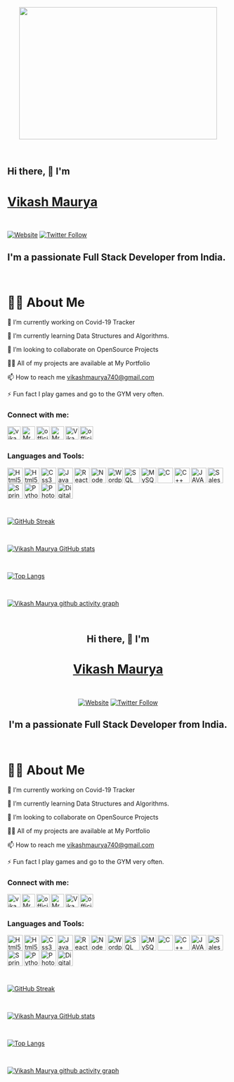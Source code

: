 
<p align= "center">
<img align = "center" src="https://i.pinimg.com/originals/d0/c6/04/d0c60459431b6ffaecf92fc902ca996d.gif" height="300" width="450">

</p>

<br>

<p align ="center">

## Hi there, 👋 I'm
# [Vikash Maurya][website]

</p>
 <br>


[![Website](https://img.shields.io/website?label=vikashmaurya&style=for-the-badge&url=https://www.vikashmaurya.in)](https://www.vikashmaurya.in)
[![Twitter Follow](https://img.shields.io/twitter/follow/VikashMaurya?color=1DA1F2&logo=twitter&style=for-the-badge)](https://twitter.com/intent/follow?original_referer=https://twitter.com/official_maurya&screen_name=official_maurya)



## I'm a passionate Full Stack Developer from India.



<br>

# 🙋‍♂️ About Me

🔭 I’m currently working on Covid-19 Tracker

🌱 I’m currently learning Data Structures and Algorithms.

👯 I’m looking to collaborate on OpenSource Projects

👨‍💻 All of my projects are available at My Portfolio

📫 How to reach me vikashmaurya740@gmail.com

⚡ Fun fact I play games and go to the GYM very often.

### Connect with me:

[<img align="left" alt="vikashmaurya.in" width="0px" src="https://img.icons8.com/fluency/64/000000/domain.png"/>][website]


[<img align="left" alt="vikashmaurya.in" width="30px" src="https://img.icons8.com/fluency/64/000000/domain.png"/>][website]

[<img align="left" alt="MrVikashMaurya | GitHub" width="30px" src="https://img.icons8.com/color/48/000000/github--v3.png"/>][github]

[<img align="left" alt="official_maurya | twitter" width="30px" src="https://img.icons8.com/color/48/000000/twitter--v2.png"/>][twitter]

[<img align="left" alt="MrVikash Maurya | LinkedIn" width="30px" src="https://img.icons8.com/external-justicon-flat-justicon/64/000000/external-linkedin-social-media-justicon-flat-justicon.png"/>][linkedin]

[<img align="left" alt="Vikash Maurya | Facebook" width="30px" src="https://img.icons8.com/fluency/64/000000/facebook-new.png"/>][facebook]

[<img align="left" alt="official_vikash_maurya | Instagram" width="30px" src="https://img.icons8.com/bubbles/50/000000/instagram-new--v2.png"/>][instagram]

<br><br>

### Languages and Tools:


[<img align="left" alt="Html5" width="0px" src="https://img.icons8.com/color/48/000000/visual-studio.png"/>][VS Code]

[<img align="left" alt="Html5" width="35px" src="https://img.icons8.com/color/48/000000/visual-studio.png"/>][VS Code]

[<img align="left" alt="Html5" width="35px" src="https://img.icons8.com/color/48/000000/html-5.png"/>][html5]

[<img align="left" alt="Css3" width="35px" src="https://img.icons8.com/color/48/000000/css3.png"/>][css3]

[<img align="left" alt="JavaScript" width="35px" src="https://img.icons8.com/color/48/000000/javascript--v1.png"/>][JavaScript]

[<img align="left" alt="React" width="35px" src="https://img.icons8.com/bubbles/50/000000/react.png"/>][react]

[<img align="left" alt="NodeJs" width="35px" src="https://img.icons8.com/fluency/48/000000/node-js.png"/>][nodejs]

[<img align="left" alt="Wordpress" width="35px" src="https://img.icons8.com/color/48/000000/wordpress.png"/>][wordpress]

[<img align="left" alt="SQL" width="35px" src="https://img.icons8.com/color/48/000000/sql.png"/>][sql]

[<img align="left" alt="MySQL" width="35px" src="https://img.icons8.com/color/48/000000/mysql-logo.png"/>][mysql]

[<img align="left" alt="C" width="35px" src="https://img.icons8.com/color/48/000000/c-programming.png"/>][C]

[<img align="left" alt="C++" width="35px" src="https://img.icons8.com/color/48/000000/c-plus-plus-logo.png"/>][C++]

[<img align="left" alt="JAVA" width="35px" src="https://img.icons8.com/color/48/000000/java-coffee-cup-logo--v2.png"/>][Java]

[<img align="left" alt="SalesForce" width="35px" src="https://img.icons8.com/color/48/000000/salesforce.png"/>][salesforce]

[<img align="left" alt="Spring" width="35px" src="https://img.icons8.com/color/48/000000/spring-logo.png"/>][spring]

[<img align="left" alt="Python" width="35px" src="https://img.icons8.com/color/48/000000/python--v1.png"/>][python]

[<img align="left" alt="Photoshop" width="35px" src="https://img.icons8.com/color/48/000000/adobe-photoshop--v2.png"/>][photoshop]

[<img align="left" alt="Digital Marketing" width="35px" src="https://img.icons8.com/external-flatart-icons-flat-flatarticons/64/000000/external-digital-marketing-digital-marketing-flatart-icons-flat-flatarticons.png"/>][digital marketing]

<br><br><br>

[website]: https://www.vikashmaurya.in
[twitter]: https://twitter.com/intent/follow?original_referer=https://twitter.com/official_maurya&screen_name=official_maurya

[instagram]: https://www.instagram.com/official_vikash_maurya/
[linkedin]: https://www.linkedin.com/in/mrvikashmaurya/

[VS CODE]: https://img.icons8.com/color/48/000000/visual-studio.png"/
[html5]: src="https://img.icons8.com/color/48/000000/html-5.png"/>
[css3]: src="https://img.icons8.com/color/48/000000/css3.png"/>]
[JavaScript]: src="https://img.icons8.com/color/48/000000/javascript--v1.png"/>
[react]: src="https://img.icons8.com/bubbles/50/000000/react.png"/>
[nodejs]: src="https://img.icons8.com/fluency/48/000000/node-js.png"/>
[wordpress]: src="https://img.icons8.com/color/48/000000/wordpress.png"/>
[sql]: src="https://img.icons8.com/color/48/000000/sql.png"/>
[mysql]: src="https://img.icons8.com/color/48/000000/mysql-logo.png"/>
[C]: src="https://img.icons8.com/color/48/000000/c-programming.png"/>
[C++]: src="https://img.icons8.com/color/48/000000/c-plus-plus-logo.png"/>
[Java]: src="https://img.icons8.com/color/48/000000/java-coffee-cup-logo--v2.png"/>
[salesforce]: src="https://img.icons8.com/color/48/000000/salesforce.png"/>
[spring]: src="https://img.icons8.com/color/48/000000/spring-logo.png"/>
[python]: src="https://img.icons8.com/color/48/000000/python--v1.png"/>
[photoshop]: src="https://img.icons8.com/color/48/000000/adobe-photoshop--v2.png"/>
[digital marketing]: src="https://img.icons8.com/external-flatart-icons-flat-flatarticons/64/000000/external-digital-marketing-digital-marketing-flatart-icons-flat-flatarticons.png"/>
[github]: https://github.com/MrVikashMaurya
[facebook]: https://www.facebook.com/vikash.maurya.52459/

<br>
<br>

[![GitHub Streak](https://github-readme-streak-stats.herokuapp.com/?user=MrVikashMaurya&theme=highcontrast)](https://github.com/MrVikashMaurya/github-readme-streak-stats)

<br>

[![Vikash Maurya GitHub stats](https://github-readme-stats.vercel.app/api?username=MrVikashMaurya&show_icons=true&theme=highcontrast)](https://github.com/MrVikashMaurya/github-readme-stats)

<br>


 [![Top Langs](https://github-readme-stats.vercel.app/api/top-langs/?username=MrVikashMaurya&langs_count=8&theme=highcontrast&layout=compact)](https://github.com/MrVikashMaurya/github-readme-stats)

<br>

[![Vikash Maurya github activity graph](https://activity-graph.herokuapp.com/graph?username=MrVikashMaurya&theme=react-dark)](https://github.com/MrVikashMaurya/github-readme-activity-graph)

</html>







<body>
<center>
<br>

## Hi there, 👋 I'm
# [Vikash Maurya][website]

<br>


[![Website](https://img.shields.io/website?label=vikashmaurya&style=for-the-badge&url=https://www.vikashmaurya.in)](https://www.vikashmaurya.in)
[![Twitter Follow](https://img.shields.io/twitter/follow/VikashMaurya?color=1DA1F2&logo=twitter&style=for-the-badge)](https://twitter.com/intent/follow?original_referer=https://twitter.com/official_maurya&screen_name=official_maurya)



## I'm a passionate Full Stack Developer from India.

</center>

<br>

# 🙋‍♂️ About Me

🔭 I’m currently working on Covid-19 Tracker

🌱 I’m currently learning Data Structures and Algorithms.

👯 I’m looking to collaborate on OpenSource Projects

👨‍💻 All of my projects are available at My Portfolio

📫 How to reach me vikashmaurya740@gmail.com

⚡ Fun fact I play games and go to the GYM very often.

### Connect with me:

[<img align="left" alt="vikashmaurya.in" width="0px" src="https://img.icons8.com/fluency/64/000000/domain.png"/>][web]


[<img align="left" alt="vikashmaurya.in" width="30px" src="https://img.icons8.com/fluency/64/000000/domain.png"/>][website]

[<img align="left" alt="MrVikashMaurya | GitHub" width="30px" src="https://img.icons8.com/color/48/000000/github--v3.png"/>][github]

[<img align="left" alt="official_maurya | twitter" width="30px" src="https://img.icons8.com/color/48/000000/twitter--v2.png"/>][twitter]

[<img align="left" alt="MrVikash Maurya | LinkedIn" width="30px" src="https://img.icons8.com/external-justicon-flat-justicon/64/000000/external-linkedin-social-media-justicon-flat-justicon.png"/>][linkedin]

[<img align="left" alt="Vikash Maurya | Facebook" width="30px" src="https://img.icons8.com/fluency/64/000000/facebook-new.png"/>][facebook]

[<img align="left" alt="official_vikash_maurya | Instagram" width="30px" src="https://img.icons8.com/bubbles/50/000000/instagram-new--v2.png"/>][instagram]

<br><br>

### Languages and Tools:


[<img align="left" alt="Html5" width="0px" src="https://img.icons8.com/color/48/000000/visual-studio.png"/>][VS Code]

[<img align="left" alt="Html5" width="35px" src="https://img.icons8.com/color/48/000000/visual-studio.png"/>][VS Code]

[<img align="left" alt="Html5" width="35px" src="https://img.icons8.com/color/48/000000/html-5.png"/>][html5]

[<img align="left" alt="Css3" width="35px" src="https://img.icons8.com/color/48/000000/css3.png"/>][css3]

[<img align="left" alt="JavaScript" width="35px" src="https://img.icons8.com/color/48/000000/javascript--v1.png"/>][JavaScript]

[<img align="left" alt="React" width="35px" src="https://img.icons8.com/bubbles/50/000000/react.png"/>][react]

[<img align="left" alt="NodeJs" width="35px" src="https://img.icons8.com/fluency/48/000000/node-js.png"/>][nodejs]

[<img align="left" alt="Wordpress" width="35px" src="https://img.icons8.com/color/48/000000/wordpress.png"/>][wordpress]

[<img align="left" alt="SQL" width="35px" src="https://img.icons8.com/color/48/000000/sql.png"/>][sql]

[<img align="left" alt="MySQL" width="35px" src="https://img.icons8.com/color/48/000000/mysql-logo.png"/>][mysql]

[<img align="left" alt="C" width="35px" src="https://img.icons8.com/color/48/000000/c-programming.png"/>][C]

[<img align="left" alt="C++" width="35px" src="https://img.icons8.com/color/48/000000/c-plus-plus-logo.png"/>][C++]

[<img align="left" alt="JAVA" width="35px" src="https://img.icons8.com/color/48/000000/java-coffee-cup-logo--v2.png"/>][Java]

[<img align="left" alt="SalesForce" width="35px" src="https://img.icons8.com/color/48/000000/salesforce.png"/>][salesforce]

[<img align="left" alt="Spring" width="35px" src="https://img.icons8.com/color/48/000000/spring-logo.png"/>][spring]

[<img align="left" alt="Python" width="35px" src="https://img.icons8.com/color/48/000000/python--v1.png"/>][python]

[<img align="left" alt="Photoshop" width="35px" src="https://img.icons8.com/color/48/000000/adobe-photoshop--v2.png"/>][photoshop]

[<img align="left" alt="Digital Marketing" width="35px" src="https://img.icons8.com/external-flatart-icons-flat-flatarticons/64/000000/external-digital-marketing-digital-marketing-flatart-icons-flat-flatarticons.png"/>][digital marketing]

<br><br><br>

[web]: https://www.vikashmaurya.in
[twitter]: https://twitter.com/intent/follow?original_referer=https://twitter.com/official_maurya&screen_name=official_maurya

[instagram]: https://www.instagram.com/official_vikash_maurya/
[linkedin]: https://www.linkedin.com/in/mrvikashmaurya/

[VS CODE]: https://img.icons8.com/color/48/000000/visual-studio.png"/
[html5]: src="https://img.icons8.com/color/48/000000/html-5.png"/>
[css3]: src="https://img.icons8.com/color/48/000000/css3.png"/>]
[JavaScript]: src="https://img.icons8.com/color/48/000000/javascript--v1.png"/>
[react]: src="https://img.icons8.com/bubbles/50/000000/react.png"/>
[nodejs]: src="https://img.icons8.com/fluency/48/000000/node-js.png"/>
[wordpress]: src="https://img.icons8.com/color/48/000000/wordpress.png"/>
[sql]: src="https://img.icons8.com/color/48/000000/sql.png"/>
[mysql]: src="https://img.icons8.com/color/48/000000/mysql-logo.png"/>
[C]: src="https://img.icons8.com/color/48/000000/c-programming.png"/>
[C++]: src="https://img.icons8.com/color/48/000000/c-plus-plus-logo.png"/>
[Java]: src="https://img.icons8.com/color/48/000000/java-coffee-cup-logo--v2.png"/>
[salesforce]: src="https://img.icons8.com/color/48/000000/salesforce.png"/>
[spring]: src="https://img.icons8.com/color/48/000000/spring-logo.png"/>
[python]: src="https://img.icons8.com/color/48/000000/python--v1.png"/>
[photoshop]: src="https://img.icons8.com/color/48/000000/adobe-photoshop--v2.png"/>
[digital marketing]: src="https://img.icons8.com/external-flatart-icons-flat-flatarticons/64/000000/external-digital-marketing-digital-marketing-flatart-icons-flat-flatarticons.png"/>
[github]: https://github.com/MrVikashMaurya
[facebook]: https://www.facebook.com/vikash.maurya.52459/

<br>
<br>

[![GitHub Streak](https://github-readme-streak-stats.herokuapp.com/?user=MrVikashMaurya&theme=highcontrast)](https://github.com/MrVikashMaurya/github-readme-streak-stats)

<br>

[![Vikash Maurya GitHub stats](https://github-readme-stats.vercel.app/api?username=MrVikashMaurya&show_icons=true&theme=highcontrast)](https://github.com/MrVikashMaurya/github-readme-stats)

<br>


 [![Top Langs](https://github-readme-stats.vercel.app/api/top-langs/?username=MrVikashMaurya&langs_count=8&theme=highcontrast&layout=compact)](https://github.com/MrVikashMaurya/github-readme-stats)

<br>

[![Vikash Maurya github activity graph](https://activity-graph.herokuapp.com/graph?username=MrVikashMaurya&theme=react-dark)](https://github.com/MrVikashMaurya/github-readme-activity-graph)
